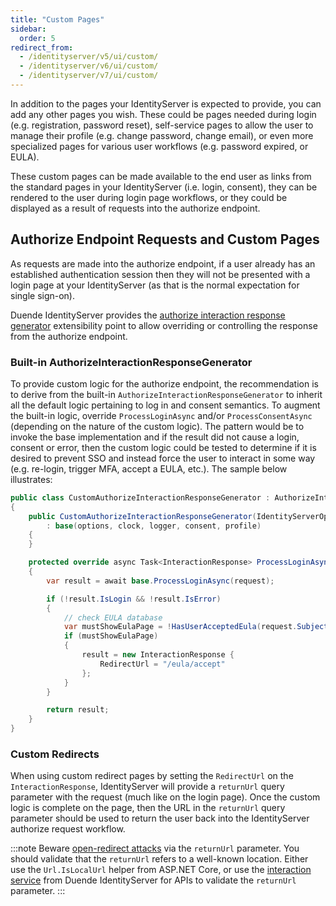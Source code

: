 ```yaml
---
title: "Custom Pages"
sidebar:
  order: 5
redirect_from:
  - /identityserver/v5/ui/custom/
  - /identityserver/v6/ui/custom/
  - /identityserver/v7/ui/custom/
---
```


In addition to the pages your IdentityServer is expected to provide, you can add any other pages you wish. 
These could be pages needed during login (e.g. registration, password reset), self-service pages to allow the user to manage their profile (e.g. change password, change email), or even more specialized pages for various user workflows (e.g. password expired, or EULA).

These custom pages can be made available to the end user as links from the standard pages in your IdentityServer (i.e. login, consent), they can be rendered to the user during login page workflows, or they could be displayed as a result of requests into the authorize endpoint.

## Authorize Endpoint Requests and Custom Pages

As requests are made into the authorize endpoint, if a user already has an established authentication session then they will not be presented with a login page at your IdentityServer (as that is the normal expectation for single sign-on).

Duende IdentityServer provides the [authorize interaction response generator](/identityserver/v7/reference/response_handling/authorize_interaction_response_generator) extensibility point to allow overriding or controlling the response from the authorize endpoint.

### Built-in AuthorizeInteractionResponseGenerator

To provide custom logic for the authorize endpoint, the recommendation is to derive from the built-in `AuthorizeInteractionResponseGenerator` to inherit all the default logic pertaining to log in and consent semantics.
To augment the built-in logic, override `ProcessLoginAsync` and/or `ProcessConsentAsync` (depending on the nature of the custom logic).
The pattern would be to invoke the base implementation and if the result did not cause a login, consent or error, then the custom logic could be tested to determine if it is desired to prevent SSO and instead force the user to interact in some way (e.g. re-login, trigger MFA, accept a EULA, etc.).
The sample below illustrates:

```cs
public class CustomAuthorizeInteractionResponseGenerator : AuthorizeInteractionResponseGenerator
{
    public CustomAuthorizeInteractionResponseGenerator(IdentityServerOptions options, ISystemClock clock, ILogger<AuthorizeInteractionResponseGenerator> logger, IConsentService consent, IProfileService profile) 
        : base(options, clock, logger, consent, profile)
    {
    }

    protected override async Task<InteractionResponse> ProcessLoginAsync(ValidatedAuthorizeRequest request)
    {
        var result = await base.ProcessLoginAsync(request);

        if (!result.IsLogin && !result.IsError)
        {
            // check EULA database
            var mustShowEulaPage = !HasUserAcceptedEula(request.Subject);
            if (mustShowEulaPage)
            {
                result = new InteractionResponse { 
                    RedirectUrl = "/eula/accept"
                };
            }
        }

        return result;
    }
}
```

### Custom Redirects

When using custom redirect pages by setting the `RedirectUrl` on the `InteractionResponse`, IdentityServer will provide a `returnUrl` query parameter with the request (much like on the login page).
Once the custom logic is complete on the page, then the URL in the `returnUrl` query parameter should be used to return the user back into the IdentityServer authorize request workflow.

:::note
Beware [open-redirect attacks](https://en.wikipedia.org/wiki/URL_redirection#security_issues) via the `returnUrl` parameter. You should validate that the `returnUrl` refers to a well-known location.
Either use the `Url.IsLocalUrl` helper from ASP.NET Core, or use the [interaction service](/identityserver/v7/reference/services/interaction_service#iidentityserverinteractionservice-apis) from Duende IdentityServer for APIs to validate the `returnUrl` parameter.
:::
